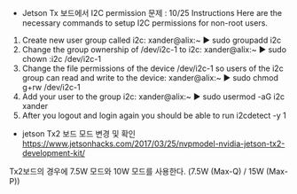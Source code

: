 - Jetson Tx 보드에서 I2C permission 문제 : 10/25
Instructions
Here are the necessary commands to setup I2C permissions for non-root users.
1) Create new user group called i2c:
xander@alix:~
▶ sudo groupadd i2c
2) Change the group ownership of /dev/i2c-1 to i2c:
xander@alix:~
▶ sudo chown :i2c /dev/i2c-1
3) Change the file permissions of the device /dev/i2c-1 so users of the i2c group can read and write to the device:
xander@alix:~
▶ sudo chmod g+rw /dev/i2c-1
4) Add your user to the group i2c:
xander@alix:~
▶ sudo usermod -aG i2c xander
5) After you logout and login again you should be able to run i2cdetect -y 1



- jetson Tx2 보드 모드 변경 및 확인
https://www.jetsonhacks.com/2017/03/25/nvpmodel-nvidia-jetson-tx2-development-kit/

Tx2보드의 경우에 7.5W 모드와 10W 모드를 사용한다.
(7.5W (Max-Q) / 15W (Max-P))